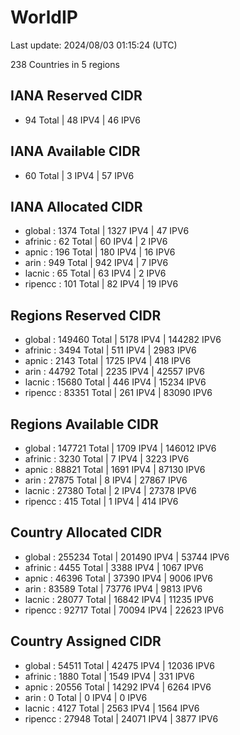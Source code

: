 # WorldIP

Last update: 2024/08/03 01:15:24 (UTC)

238 Countries in 5 regions

## IANA Reserved CIDR

- 94 Total | 48 IPV4 | 46 IPV6

## IANA Available CIDR

- 60 Total | 3 IPV4 | 57 IPV6

## IANA Allocated CIDR

- global : 1374 Total | 1327 IPV4 | 47 IPV6
- afrinic : 62 Total | 60 IPV4 | 2 IPV6
- apnic : 196 Total | 180 IPV4 | 16 IPV6
- arin : 949 Total | 942 IPV4 | 7 IPV6
- lacnic : 65 Total | 63 IPV4 | 2 IPV6
- ripencc : 101 Total | 82 IPV4 | 19 IPV6

## Regions Reserved CIDR

- global : 149460 Total | 5178 IPV4 | 144282 IPV6
- afrinic : 3494 Total | 511 IPV4 | 2983 IPV6
- apnic : 2143 Total | 1725 IPV4 | 418 IPV6
- arin : 44792 Total | 2235 IPV4 | 42557 IPV6
- lacnic : 15680 Total | 446 IPV4 | 15234 IPV6
- ripencc : 83351 Total | 261 IPV4 | 83090 IPV6

## Regions Available CIDR

- global : 147721 Total | 1709 IPV4 | 146012 IPV6
- afrinic : 3230 Total | 7 IPV4 | 3223 IPV6
- apnic : 88821 Total | 1691 IPV4 | 87130 IPV6
- arin : 27875 Total | 8 IPV4 | 27867 IPV6
- lacnic : 27380 Total | 2 IPV4 | 27378 IPV6
- ripencc : 415 Total | 1 IPV4 | 414 IPV6

## Country Allocated CIDR

- global : 255234 Total | 201490 IPV4 | 53744 IPV6
- afrinic : 4455 Total | 3388 IPV4 | 1067 IPV6
- apnic : 46396 Total | 37390 IPV4 | 9006 IPV6
- arin : 83589 Total | 73776 IPV4 | 9813 IPV6
- lacnic : 28077 Total | 16842 IPV4 | 11235 IPV6
- ripencc : 92717 Total | 70094 IPV4 | 22623 IPV6

## Country Assigned CIDR

- global : 54511 Total | 42475 IPV4 | 12036 IPV6
- afrinic : 1880 Total | 1549 IPV4 | 331 IPV6
- apnic : 20556 Total | 14292 IPV4 | 6264 IPV6
- arin : 0 Total | 0 IPV4 | 0 IPV6
- lacnic : 4127 Total | 2563 IPV4 | 1564 IPV6
- ripencc : 27948 Total | 24071 IPV4 | 3877 IPV6

